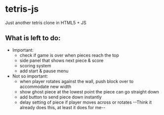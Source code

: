 # tetris-js
Just another tetris clone in HTML5 + JS

## What is left to do:
- Important:
  * check if game is over when pieces reach the top
  * side panel that shows next piece & score
  * scoring system
  * add start & pause menu
- Not so important:
  * when player rotates against the wall, push block over to accommodate new width
  * show ghost piece at the lowest point the piece can go straight down
  * add button to send piece down instantly
  * delay setting of piece if player moves across or rotates --Think it already
  does this, at least it does for me--
